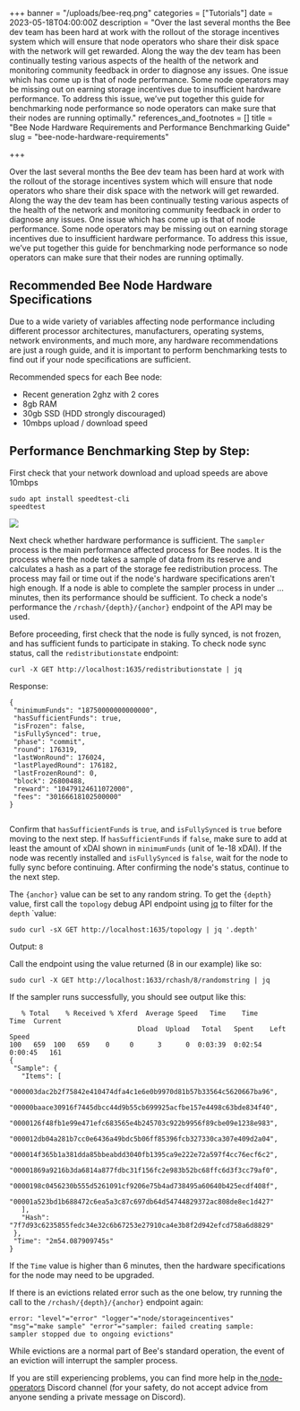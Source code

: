 +++
banner = "/uploads/bee-req.png"
categories = ["Tutorials"]
date = 2023-05-18T04:00:00Z
description = "Over the last several months the Bee dev team has been hard at work with the rollout of the storage incentives system which will ensure that node operators who share their disk space with the network will get rewarded. Along the way the dev team has been continually testing various aspects of the health of the network and monitoring community feedback in order to diagnose any issues. One issue which has come up is that of node performance. Some node operators may be missing out on earning storage incentives due to insufficient hardware performance. To address this issue, we’ve put together this guide for benchmarking node performance so node operators can make sure that their nodes are running optimally."
references_and_footnotes = []
title = "Bee Node Hardware Requirements and Performance Benchmarking Guide"
slug = "bee-node-hardware-requirements"

+++

Over the last several months the Bee dev team has been hard at work with the rollout of the storage incentives system which will ensure that node operators who share their disk space with the network will get rewarded. Along the way the dev team has been continually testing various aspects of the health of the network and monitoring community feedback in order to diagnose any issues. One issue which has come up is that of node performance. Some node operators may be missing out on earning storage incentives due to insufficient hardware performance. To address this issue, we’ve put together this guide for benchmarking node performance so node operators can make sure that their nodes are running optimally.

## **Recommended Bee Node Hardware Specifications**

Due to a wide variety of variables affecting node performance including different processor architectures, manufacturers, operating systems, network environments, and much more, any hardware recommendations are just a rough guide, and it is important to perform benchmarking tests to find out if your node specifications are sufficient.

Recommended specs for each Bee node:

- Recent generation 2ghz with 2 cores
- 8gb RAM
- 30gb SSD (HDD strongly discouraged)
- 10mbps upload / download speed

## **Performance Benchmarking Step by Step:**

First check that your network download and upload speeds are above 10mbps

```
sudo apt install speedtest-cli
speedtest
```

![](/uploads/S1RFl9mB3.png)

Next check whether hardware performance is sufficient. The `sampler` process is the main performance affected process for Bee nodes. It is the process where the node takes a sample of data from its reserve and calculates a hash as a part of the storage fee redistribution process. The process may fail or time out if the node's hardware specifications aren't high enough. If a node is able to complete the sampler process in under … minutes, then its performance should be sufficient. To check a node's performance the `/rchash/{depth}/{anchor}` endpoint of the API may be used.

Before proceeding, first check that the node is fully synced, is not frozen, and has sufficient funds to participate in staking. To check node sync status, call the `redistributionstate` endpoint:

`curl -X GET http://localhost:1635/redistributionstate | jq`

Response:

```
{
 "minimumFunds": "18750000000000000",
 "hasSufficientFunds": true,
 "isFrozen": false,
 "isFullySynced": true,
 "phase": "commit",
 "round": 176319,
 "lastWonRound": 176024,
 "lastPlayedRound": 176182,
 "lastFrozenRound": 0,
 "block": 26800488,
 "reward": "10479124611072000",
 "fees": "30166618102500000"
}


```

Confirm that `hasSufficientFunds` is `true`, and `isFullySynced` is `true` before moving to the next step. If `hasSufficientFunds` if `false`, make sure to add at least the amount of xDAI shown in `minimumFunds` (unit of 1e-18 xDAI). If the node was recently installed and `isFullySynced` is `false`, wait for the node to fully sync before continuing. After confirming the node's status, continue to the next step.

The `{anchor}` value can be set to any random string. To get the `{depth}` value, first call the `topology` debug API endpoint using [jq](https://stedolan.github.io/jq/manual/#Basicfilters) to filter for the `depth` `value:

`sudo curl -sX GET http://localhost:1635/topology | jq '.depth'`

Output:
`8`

Call the endpoint using the value returned (8 in our example) like so:

`sudo curl -X GET http://localhost:1633/rchash/8/randomstring | jq`

If the sampler runs successfully, you should see output like this:

```
   % Total    % Received % Xferd  Average Speed   Time    Time     Time  Current
                                Dload  Upload   Total   Spent    Left  Speed
100   659  100   659    0     0      3      0  0:03:39  0:02:54  0:00:45   161
{
 "Sample": {
   "Items": [
     "000003dac2b2f75842e410474dfa4c1e6e0b9970d81b57b33564c5620667ba96",
     "00000baace30916f7445dbcc44d9b55cb699925acfbe157e4498c63bde834f40",
     "0000126f48fb1e99e471efc683565e4b245703c922b9956f89cbe09e1238e983",
     "000012db04a281b7cc0e6436a49bdc5b06ff85396fcb327330ca307e409d2a04",
     "000014f365b1a381dda85bbeabdd3040fb1395ca9e222e72a597f4cc76ecf6c2",
     "00001869a9216b3da6814a877fdbc31f156fc2e983b52bc68ffc6d3f3cc79af0",
     "0000198c0456230b555d5261091cf9206e75b4ad738495a60640b425ecdf408f",
     "00001a523bd1b688472c6ea5a3c87c697db64d54744829372ac808de8ec1d427"
   ],
   "Hash": "7f7d93c6235855fedc34e32c6b67253e27910ca4e3b8f2d942efcd758a6d8829"
 },
 "Time": "2m54.087909745s"
}
```

If the `Time` value is higher than 6 minutes, then the hardware specifications for the node may need to be upgraded.

If there is an evictions related error such as the one below, try running the call to the `/rchash/{depth}/{anchor}` endpoint again:

```
error: "level"="error" "logger"="node/storageincentives"
"msg"="make sample" "error"="sampler: failed creating sample:
sampler stopped due to ongoing evictions"
```

While evictions are a normal part of Bee's standard operation, the event of an eviction will interrupt the sampler process.

If you are still experiencing problems, you can find more help in the[ node-operators](https://discord.gg/kHRyMNpw7t) Discord channel (for your safety, do not accept advice from anyone sending a private message on Discord).
